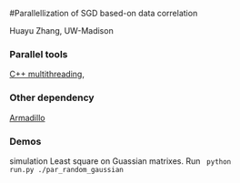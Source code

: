 #Parallellization of SGD based-on data correlation

Huayu Zhang, UW-Madison

### Parallel tools
[C++ multithreading](http://www.cplusplus.com/reference/thread/thread/), 

### Other dependency
[Armadillo](http://arma.sourceforge.net/)

### Demos
simulation Least square on Guassian matrixes. Run
<code> python run.py ./par\_random\_gaussian </code>
